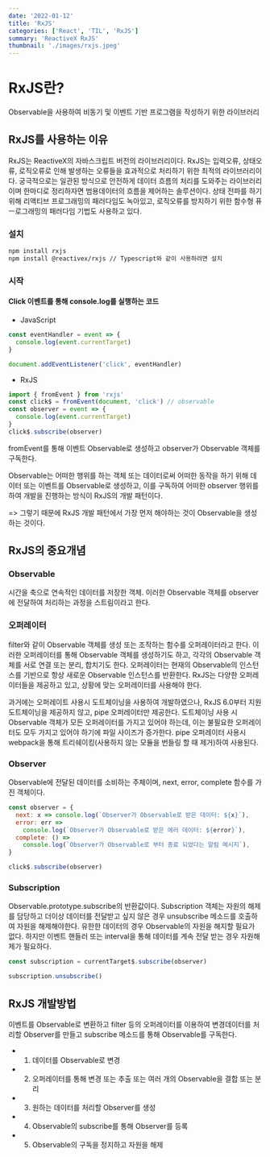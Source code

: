 ```yaml
---
date: '2022-01-12'
title: 'RxJS'
categories: ['React', 'TIL', 'RxJS']
summary: 'ReactiveX RxJS'
thumbnail: './images/rxjs.jpeg'
---
```


# RxJS란?

Observable을 사용하여 비동기 및 이벤트 기반 프로그램을 작성하기 위한 라이브러리

## RxJS를 사용하는 이유

RxJS는 ReactiveX의 자바스크립트 버전의 라이브러리이다.
RxJS는 입력오류, 상태오류, 로직오류로 인해 발생하는 오류들을 효과적으로 처리하기 위한 최적의 라이브러리이다.
궁극적으로는 일관된 방식으로 안전하게 데이터 흐름의 처리를 도와주는 라이브러리이며 한마디로 정리하자면 범용데이터의 흐름을 제어하는 솔루션이다.
상태 전파를 하기 위해 리액티브 프로그래밍의 패러다임도 녹아있고, 로직오류를 방지하기 위한 함수형 퓨ㅡ로그래밍의 패러다임 기법도 사용하고 있다.

### 설치

```bash
npm install rxjs
npm install @reactivex/rxjs	// Typescript와 같이 사용하려면 설치
```

### 시작

#### Click 이벤트를 통해 console.log를 실행하는 코드

- JavaScript

```js
const eventHandler = event => {
  console.log(event.currentTarget)
}

document.addEventListener('click', eventHandler)
```

- RxJS

```js
import { fromEvent } from 'rxjs'
const click$ = fromEvent(document, 'click') // observable
const observer = event => {
  console.log(event.currentTarget)
}
click$.subscribe(observer)
```

fromEvent를 통해 이벤트 Observable로 생성하고 observer가 Observable 객체를 구독한다.

Observable는 어떠한 행위를 하는 객체 또는 데이터로써 어떠한 동작을 하기 위해 데이터 또는 이벤트를 Observable로 생성하고, 이를 구독하여 어떠한 observer 행위를 하여 개발을 진행하는 방식이 RxJS의 개발 패턴이다.

=> 그렇기 때문에 RxJS 개발 패턴에서 가장 먼저 해야하는 것이 Observable을 생성하는 것이다.

## RxJS의 중요개념

### Observable

시간을 축으로 연속적인 데이터를 저장한 객체.
이러한 Observable 객체를 observer에 전달하여 처리하는 과정을 스트림이라고 한다.

### 오퍼레이터

filter와 같이 Observable 객체를 생성 또는 조작하는 함수를 오퍼레이터라고 한다. 이러한 오퍼레이터를 통해 Observable 객체를 생성하기도 하고, 각각의 Observable 객체를 서로 연결 또는 분리, 합치기도 한다. 오퍼레이터는 현재의 Observable의 인스턴스를 기반으로 항상 새로운 Observable 인스턴스를 반환한다. RxJS는 다양한 오퍼레이터들을 제공하고 있고, 상황에 맞는 오퍼레이터를 사용해야 한다.

과거에는 오퍼레이트 사용시 도트체이닝을 사용하여 개발하였으나, RxJS 6.0부터 지원 도트체이닝을 제공하지 않고, pipe 오퍼레이터만 제공한다.
도트체이닝 사용 시 Observable 객체가 모든 오퍼레이터를 가지고 있어야 하는데, 이는 불필요한 오퍼레이터도 모두 가지고 있어야 하기에 파일 사이즈가 증가한다.
pipe 오퍼레이터 사용시 webpack을 통해 트리쉐이킹(사용하지 않는 모듈을 번들링 할 때 제거)하여 사용된다.

### Observer

Observable에 전달된 데이터를 소비하는 주체이며, next, error, complete 함수를 가진 객체이다.

```js
const observer = {
  next: x => console.log(`Observer가 Observable로 받은 데이터: ${x}`),
  error: err =>
    console.log(`Observer가 Observable로 받은 에러 데이터: ${error}`),
  complete: () =>
    console.log(`Observer가 Observable로 부터 종료 되었다는 알림 메시지`),
}

click$.subscribe(observer)
```

### Subscription

Observable.prototype.subscribe의 반환값이다.
Subscription 객체는 자원의 해제를 담당하고 더이상 데이터를 전달받고 싶지 않은 경우 unsubscribe 메소드를 호출하여 자원을 해제해야한다.
유한한 데이터의 경우 Observable의 자원을 해지할 필요가 없다.
하지만 이벤트 핸들러 또는 interval을 통해 데이터를 계속 전달 받는 경우 자원해제가 필요하다.

```js
const subscription = currentTarget$.subscribe(observer)

subscription.unsubscribe()
```

## RxJS 개발방법

이벤트를 Observable로 변환하고 filter 등의 오퍼레이터를 이용하여 변경데이터를 처리할 Observer를 만들고 subscribe 메소드를 통해 Observable를 구독한다.

- 1. 데이터를 Observable로 변경
- 2. 오퍼레이터를 통해 변경 또는 추출 또는 여러 개의 Observable을 결합 또는 분리
- 3. 원하는 데이터를 처리할 Observer를 생성
- 4. Observable의 subscribe를 통해 Observer를 등록
- 5. Observable의 구독을 정지하고 자원을 해제
